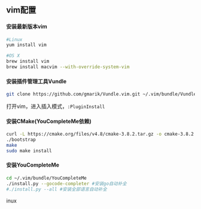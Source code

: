## vim配置

#### 安装最新版本vim
```bash
#Linux
yum install vim

#OS X
brew install vim
brew install macvim --with-override-system-vim
```

#### 安装插件管理工具Vundle
```bash
git clone https://github.com/gmarik/Vundle.vim.git ~/.vim/bundle/Vundle.vim
```
打开vim，进入插入模式，`:PluginInstall`

#### 安装CMake(YouCompleteMe依赖)
```bash
curl -L https://cmake.org/files/v4.8/cmake-3.8.2.tar.gz -o cmake-3.8.2
./bootstrap
make 
sudo make install

```

#### 安装YouCompleteMe
```bash
cd ~/.vim/bundle/YouCompleteMe
./install.py --gocode-completer #安装go自动补全
#./install.py --all #安装全部语言自动补全
``` 
inux

